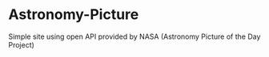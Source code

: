 # Astronomy-Picture
Simple site using open API provided by NASA (Astronomy Picture of the Day Project)

